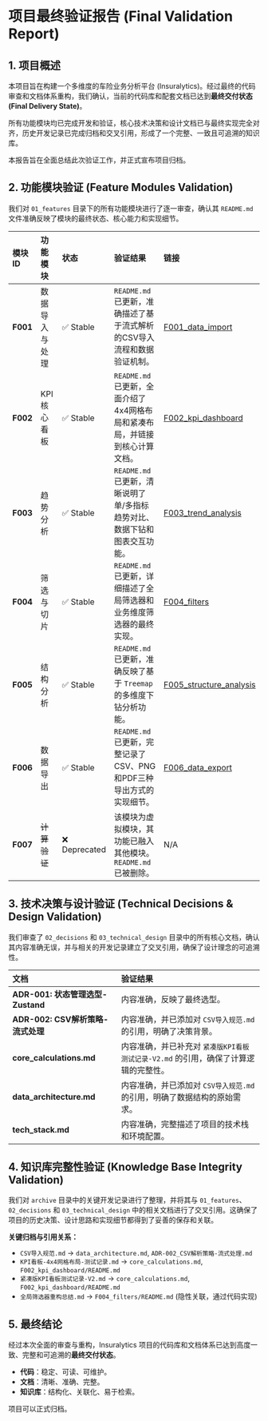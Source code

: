 # 项目最终验证报告 (Final Validation Report)

## 1. 项目概述

本项目旨在构建一个多维度的车险业务分析平台 (Insuralytics)。经过最终的代码审查和文档体系重构，我们确认，当前的代码库和配套文档已达到**最终交付状态 (Final Delivery State)**。

所有功能模块均已完成开发和验证，核心技术决策和设计文档已与最终实现完全对齐，历史开发记录已完成归档和交叉引用，形成了一个完整、一致且可追溯的知识库。

本报告旨在全面总结此次验证工作，并正式宣布项目归档。

## 2. 功能模块验证 (Feature Modules Validation)

我们对 `01_features` 目录下的所有功能模块进行了逐一审查，确认其 `README.md` 文件准确反映了模块的最终状态、核心能力和实现细节。

| 模块ID | 功能模块 | 状态 | 验证结果 | 链接 |
| :--- | :--- | :--- | :--- | :--- |
| **F001** | 数据导入与处理 | ✅ Stable | `README.md` 已更新，准确描述了基于流式解析的CSV导入流程和数据验证机制。 | [F001_data_import](./01_features/F001_data_import/README.md) |
| **F002** | KPI核心看板 | ✅ Stable | `README.md` 已更新，全面介绍了4x4网格布局和紧凑布局，并链接到核心计算文档。 | [F002_kpi_dashboard](./01_features/F002_kpi_dashboard/README.md) |
| **F003** | 趋势分析 | ✅ Stable | `README.md` 已更新，清晰说明了单/多指标趋势对比、数据下钻和图表交互功能。 | [F003_trend_analysis](./01_features/F003_trend_analysis/README.md) |
| **F004** | 筛选与切片 | ✅ Stable | `README.md` 已更新，详细描述了全局筛选器和业务维度筛选器的最终实现。 | [F004_filters](./01_features/F004_filters/README.md) |
| **F005** | 结构分析 | ✅ Stable | `README.md` 已更新，准确反映了基于 `Treemap` 的多维度下钻分析功能。 | [F005_structure_analysis](./01_features/F005_structure_analysis/README.md) |
| **F006** | 数据导出 | ✅ Stable | `README.md` 已更新，完整记录了CSV、PNG和PDF三种导出方式的实现细节。 | [F006_data_export](./01_features/F006_data_export/README.md) |
| **F007** | ~~计算验证~~ | ❌ Deprecated | 该模块为虚拟模块，其功能已融入其他模块。`README.md` 已被删除。 | N/A |

## 3. 技术决策与设计验证 (Technical Decisions & Design Validation)

我们审查了 `02_decisions` 和 `03_technical_design` 目录中的所有核心文档，确认其内容准确无误，并与相关的开发记录建立了交叉引用，确保了设计理念的可追溯性。

| 文档 | 验证结果 |
| :--- | :--- |
| **ADR-001: 状态管理选型-Zustand** | 内容准确，反映了最终选型。 |
| **ADR-002: CSV解析策略-流式处理** | 内容准确，并已添加对 `CSV导入规范.md` 的引用，明确了决策背景。 |
| **core_calculations.md** | 内容准确，并已补充对 `紧凑版KPI看板测试记录-V2.md` 的引用，确保了计算逻辑的完整性。 |
| **data_architecture.md** | 内容准确，并已添加对 `CSV导入规范.md` 的引用，明确了数据结构的原始需求。 |
| **tech_stack.md** | 内容准确，完整描述了项目的技术栈和环境配置。 |

## 4. 知识库完整性验证 (Knowledge Base Integrity Validation)

我们对 `archive` 目录中的关键开发记录进行了整理，并将其与 `01_features`、`02_decisions` 和 `03_technical_design` 中的相关文档进行了交叉引用。这确保了项目的历史决策、设计思路和实现细节都得到了妥善的保存和关联。

**关键归档与引用关系：**

- `CSV导入规范.md` -> `data_architecture.md`, `ADR-002_CSV解析策略-流式处理.md`
- `KPI看板-4x4网格布局-测试记录.md` -> `core_calculations.md`, `F002_kpi_dashboard/README.md`
- `紧凑版KPI看板测试记录-V2.md` -> `core_calculations.md`, `F002_kpi_dashboard/README.md`
- `全局筛选器重构总结.md` -> `F004_filters/README.md` (隐性关联，通过代码实现)

## 5. 最终结论

经过本次全面的审查与重构，Insuralytics 项目的代码库和文档体系已达到高度一致、完整和可追溯的**最终交付状态**。

- **代码**：稳定、可读、可维护。
- **文档**：清晰、准确、完整。
- **知识库**：结构化、关联化、易于检索。

项目可以正式归档。